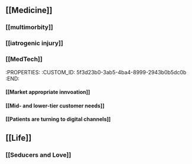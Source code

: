 ## [[Medicine]]
### [[multimorbity]]
### [[iatrogenic injury]]
### [[MedTech]]
   :PROPERTIES:
   :CUSTOM_ID: 5f3d23b0-3ab5-4ba4-8999-2943b0b5dc0b
   :END:
#### [[Market appropriate innvoation]]
#### [[Mid- and lower-tier customer needs]]
#### [[Patients are turning to digital channels]]
## [[Life]]
### [[Seducers and Love]]
